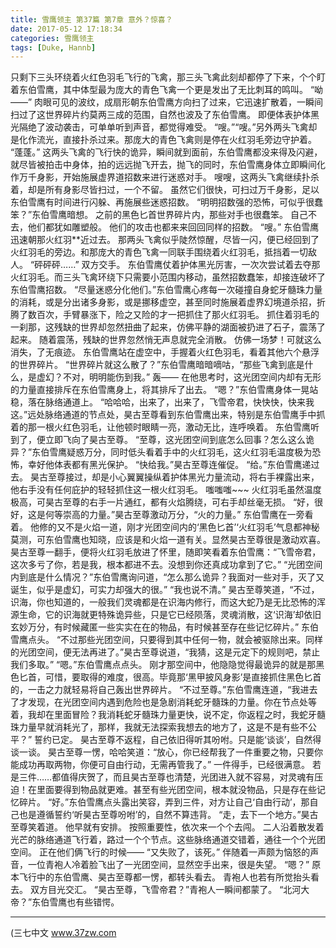 ```yaml
---
title: 雪鹰领主 第37篇 第7章 意外？惊喜？
date: 2017-05-12 17:18:34
categories: 雪鹰领主
tags: [Duke, Hannb]
---
```


只剩下三头环绕着火红色羽毛飞行的飞禽，那三头飞禽此刻却都停了下来，个个盯着东伯雪鹰，其中体型最为庞大的青色飞禽一个更是发出了无比刺耳的鸣叫。
“呦——”
肉眼可见的波纹，成扇形朝东伯雪鹰方向扫了过来，它迅速扩散着，一瞬间扫过了这世界碎片约莫两三成的范围，自然也波及了东伯雪鹰。
即便体表护体黑光隔绝了波动袭击，可单单听到声音，都觉得难受。
“嗖。”“嗖。”另外两头飞禽却是化作流光，直接扑杀过来。那庞大的青色飞禽则是停在火红羽毛旁边守护着。
“蓬蓬。”
这两头飞禽的飞行快的诡异，瞬间就到面前，东伯雪鹰都没来得及闪避，就尽皆被拍击中身体，拍的远远抛飞开去，抛飞的同时，东伯雪鹰身体立即瞬间化作万千身影，开始施展虚界道招数来进行迷惑对手。
嗖嗖，这两头飞禽继续扑杀着，却是所有身影尽皆扫过，一个不留。
虽然它们很快，可扫过万千身影，足以东伯雪鹰有时间进行闪躲、再施展些迷惑招数。
“明明招数强的恐怖，可似乎很蠢笨？”东伯雪鹰暗想。
之前的黑色匕首世界碎片内，那些对手也很蠢笨。
自己不去，他们都犹如雕塑般。
他们的攻击也都来来回回同样的招数。
“嗖。”
东伯雪鹰迅速朝那火红羽**近过去。
那两头飞禽似乎陡然惊醒，尽皆一闪，便已经回到了火红羽毛的旁边。和那庞大的青色飞禽一同联手围绕着火红羽毛，抵挡着一切敌人。
“砰砰砰……”
双方交手。
东伯雪鹰仗着护体黑光厉害，一次次尝试着去夺那火红羽毛。而三头飞禽环绕下只需要小范围内移动，虽然招数蠢笨，却接连破坏了东伯雪鹰招数。
“尽量迷惑分化他们。”东伯雪鹰心疼每一次碰撞自身蛇牙髓珠力量的消耗，或是分出诸多身影，或是挪移虚空，甚至同时施展着虚界幻境道杀招，折腾了数百次，手臂暴涨下，险之又险的才一把抓住了那火红羽毛。
抓住着羽毛的一刹那，这残缺的世界却忽然扭曲了起来，仿佛平静的湖面被扔进了石子，震荡了起来。
随着震荡，残缺的世界忽然悄无声息就完全消散。
仿佛一场梦！可就这么消失，了无痕迹。
东伯雪鹰站在虚空中，手握着火红色羽毛，看着其他六个悬浮的世界碎片。
“世界碎片就这么散了？”东伯雪鹰暗暗嘀咕，“那些飞禽到底是什么，是虚幻？不对，明明能伤到我。”
轰——
在他思考时，这光团空间内却有无形的力量直接排斥在东伯雪鹰身上，将其排斥了出去。
“嗯？”东伯雪鹰身体一晃站稳，落在脉络通道上。
“哈哈哈，出来了，出来了，飞雪帝君，快快快，快来我这。”远处脉络通道的节点处，昊古至尊看到东伯雪鹰出来，特别是东伯雪鹰手中抓着的那一根火红色羽毛，让他顿时眼睛一亮，激动无比，连呼唤着。
东伯雪鹰听到了，便立即飞向了昊古至尊。
“至尊，这光团空间到底怎么回事？怎么这么诡异？”东伯雪鹰疑惑万分，同时低头看着手中的火红羽毛，这火红羽毛温度极为恐怖，幸好他体表都有黑光保护。
“快给我。”昊古至尊连催促。
“给。”东伯雪鹰递过去。
昊古至尊接过，却是小心翼翼操纵着护体黑光力量流动，将右手裸露出来，他右手没有任何庇护的轻轻抓住这一根火红羽毛。
嗤嗤嗤~~~
火红羽毛虽然温度极高，可昊古至尊的右手一片通红，都有火焰腾绕，可右手却丝毫无损。
“好，很好，这是何等崇高的力量。”昊古至尊激动万分，“火的力量。”
东伯雪鹰在一旁看着。
他修的又不是火焰一道，刚才光团空间内的‘黑色匕首’‘火红羽毛’气息都神秘莫测，可东伯雪鹰也知晓，应该是和火焰一道有关。显然昊古至尊很是激动欢喜。
昊古至尊一翻手，便将火红羽毛放进了怀里，随即笑看着东伯雪鹰：“飞雪帝君，这次多亏了你，若是我，根本都进不去。没想到你还真成功拿到了它。”
“光团空间内到底是什么情况？”东伯雪鹰询问道，“怎么那么诡异？我面对一些对手，灭了又诞生，似乎是虚幻，可实力却强大的很。”
“我也说不清。”
昊古至尊笑道，“不过，识海，你也知道的，一般我们灵魂都是在识海内修行，而这大蛇乃是无比恐怖的浑源生命，它的识海就更特殊诡异些，只是它已经陨落，灵魂消散，这‘识海’却依旧玄妙万分，有时候藏匿一些实实在在的物品，有时候甚至存在些记忆碎片。”
东伯雪鹰点头。
“不过那些光团空间，只要得到其中任何一物，就会被驱除出来。同样的光团空间，便无法再进了。”昊古至尊说道，“我猜，这是元定下的规则吧，禁止我们多取。”
“嗯。”东伯雪鹰点点头。
刚才那空间中，他隐隐觉得最诡异的就是那黑色匕首，可惜，要取得的难度，很高。毕竟那‘黑甲披风身影’是直接抓住黑色匕首的，一击之力就轻易将自己轰出世界碎片。
“不过至尊。”东伯雪鹰连道，“我进去了才发现，在光团空间内遇到危险也是急剧消耗蛇牙髓珠的力量。你在节点处等着，我却在里面冒险？我消耗蛇牙髓珠力量更快，说不定，你返程之时，我蛇牙髓珠力量早就消耗光了，那样，我就无法探索我想去的地方了，这是不是有些不公平？”
誓约已定。
昊古至尊不返程，自己依旧得听其吩咐。只是能‘谈谈’，自然得谈一谈。
昊古至尊一愣，哈哈笑道：“放心，你已经帮我了一件重要之物，只要你能成功再取两物，你便可自由行动，无需再管我了。”
一件得手，已经很满意。
若是三件……都值得庆贺了，而且昊古至尊也清楚，光团进入就不容易，对灵魂有压迫！在里面要得到物品就更难。甚至有些光团空间，根本就没物品，只是存在些记忆碎片。
“好。”东伯雪鹰点头露出笑容，弄到三件，对方让自己‘自由行动’，那自己也是遵循誓约‘听昊古至尊吩咐’的，自然不算违背。
“走，去下一个地方。”昊古至尊笑着道。
他早就有安排。
按照重要性，依次来一个个去闯。
二人沿着散发着光芒的脉络通道飞行着，路过一个个节点。这些脉络通道交错着，通往一个个光团空间。
正在他们俩飞行的时候——
“又失败了，该死。”
伴随着一声颇为恼怒的声音，一位青袍人冷着脸飞出了一光团空间，显然空手出来，很是失望。
“嗯？”
原本飞行中的东伯雪鹰、昊古至尊都一愣，都转头看去。
青袍人也若有所觉抬头看去。
双方目光交汇。
“昊古至尊，飞雪帝君？”青袍人一瞬间都蒙了。
“北河大帝？”东伯雪鹰也有些错愕。
******
(三七中文 www.37zw.com